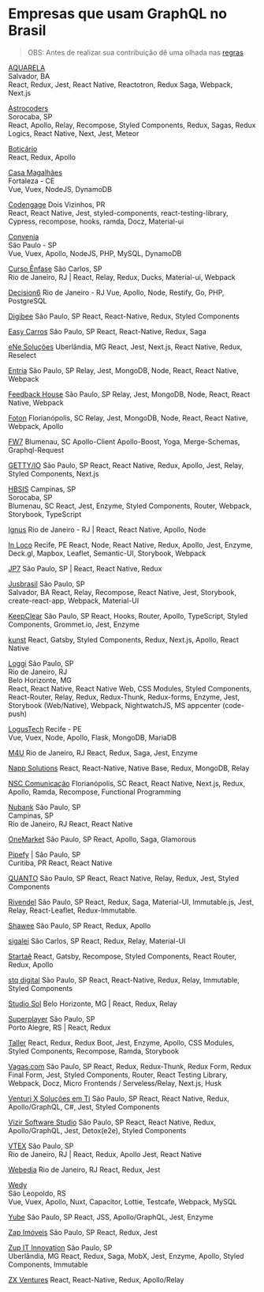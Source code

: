 # Empresas que usam GraphQL no Brasil

> OBS: Antes de realizar sua contribuição dê uma olhada nas [regras](https://github.com/graphql-brasil/empresas-que-usam-graphql-no-brasil/blob/master/CONTRIBUTING.md)


[AQUARELA](https://aquarela.studio/)            
Salvador, BA         
React, Redux, Jest, React Native, Reactotron, Redux Saga, Webpack, Next.js

[Astrocoders](https://astrocoders.com)           
Sorocaba, SP                 
React, Apollo, Relay, Recompose, Styled Components, Redux, Sagas, Redux Logics, React Native, Next, Jest, Meteor

[Boticário](https://www.boticario.com.br/)         
React, Redux, Apollo

[Casa Magalhães](https://www.casamagalhaes.com.br/)              
Fortaleza - CE    
Vue, Vuex, NodeJS, DynamoDB

[Codengage](https://www.codengage.com/) 
Dois Vizinhos, PR                    
React, React Native, Jest, styled-components, react-testing-library, Cypress, recompose, hooks, ramda, Docz, Material-ui

[Convenia](https://convenia.com.br)              
São Paulo - SP       
Vue, Vuex, Apollo, NodeJS, PHP, MySQL, DynamoDB

[Curso Ênfase](https://www.cursoenfase.com.br) 
São Carlos, SP<br/>Rio de Janeiro, RJ | React, Relay, Redux, Ducks, Material-ui, Webpack

[Decision6](https://decision6.com) 
Rio de Janeiro - RJ 
Vue, Apollo, Node, Restify, Go, PHP, PostgreSQL

[Digibee](https://www.digibee.com.br/) 
São Paulo, SP 
React, React-Native, Redux, Styled Components

[Easy Carros](https://easycarros.com/) 
São Paulo, SP 
React, React-Native, Redux, Saga

[eNe Soluções](http://enesolucoes.com.br/) 
Uberlândia, MG 
React, Jest, Next.js, React Native, Redux, Reselect

[Entria](https://entria.com.br/) 
São Paulo, SP 
Relay, Jest, MongoDB, Node, React, React Native, Webpack

[Feedback House](https://feedback.house/) 
São Paulo, SP 
Relay, Jest, MongoDB, Node, React, React Native, Webpack

[Foton](https://fotontech.io) 
Florianópolis, SC 
Relay, Jest, MongoDB, Node, React, React Native, Webpack, Apollo

[FW7](http://fw7.com.br/)
Blumenau, SC
Apollo-Client Apollo-Boost, Yoga, Merge-Schemas, Graphql-Request

[GETTY/IO](https://getty.io)
São Paulo, SP 
React, React Native, Redux, Apollo, Jest, Relay, Styled Components, Next.js

[HBSIS](https://hbsis.com.br/)
Campinas, SP<br/>Sorocaba, SP<br/> Blumenau, SC 
React, Jest, Enzyme, Styled Components, Router, Webpack, Storybook, TypeScript

[Ignus](https://ignusdigital.recruitee.com) 
Rio de Janeiro - RJ | React, React Native, Apollo, Node

[In Loco](http://inloco.com.br) 
Recife, PE 
React, Node, React Native, Redux, Apollo, Jest, Enzyme, Deck&#46;gl, Mapbox, Leaflet, Semantic-UI, Storybook, Webpack

[JP7](https://www.jp7.com.br) 
São Paulo, SP | React, React Native, Redux

[Jusbrasil](https://www.jusbrasil.com.br) 
São Paulo, SP<br/>Salvador, BA 
React, Relay, Recompose, React Native, Jest, Storybook, create-react-app, Webpack, Material-UI

[KeepClear](https://www.keepclear.com.br/)
São Paulo, SP
React, Hooks, Router, Apollo, TypeScript, Styled Components, Grommet.io, Jest, Enzyme

[kunst](https://kunst.com.br/) 
React, Gatsby, Styled Components, Redux, Next.js, Apollo, React Native

[Loggi](http://www.loggi.com/) 
São Paulo, SP<br/>Rio de Janeiro, RJ<br/>Belo Horizonte, MG  
React, React Native, React Native Web, CSS Modules, Styled Components, React-Router, Relay, Redux, Redux-Thunk, Redux-forms, Enzyme, Jest, Storybook (Web/Native), Webpack, NightwatchJS, MS appcenter (code-push)

[LogusTech](https://logus.tech) 
Recife - PE  
Vue, Vuex, Node, Apollo, Flask, MongoDB, MariaDB

[M4U](https://www.m4u.com.br/) 
Rio de Janeiro, RJ 
React, Redux, Saga, Jest, Enzyme

[Napp Solutions](https://nappsolutions.com/) 
React, React-Native, Native Base, Redux, MongoDB, Relay

[NSC Comunicação](https://www.nsccomunicacao.com.br) 
Florianópolis, SC 
React, React Native, Next.js, Redux, Apollo, Ramda, Recompose, Functional Programming

[Nubank](https://nubank.com.br/) 
São Paulo, SP<br/>Campinas, SP<br/>Rio de Janeiro, RJ 
React, React Native

[OneMarket](https://onemarket.com.br) 
São Paulo, SP 
React, Apollo, Saga, Glamorous

[Pipefy](https://pipefy.com) | São Paulo, SP<br/>Curitiba, PR 
React, React Native

[QUANTO](https://contaquanto.com.br/) 
São Paulo, SP 
React, React Native, Relay, Redux, Jest, Styled Components

[Rivendel](https://rivendel.com.br/) 
São Paulo, SP 
React, Redux, Saga, Material-UI, Immutable.js, Jest, Relay, React-Leaflet, Redux-Immutable.

[Shawee](https://shawee.io) 
São Paulo, SP
React, Redux, Apollo

[sigalei](https://sigalei.com.br) 
São Carlos, SP 
React, Redux, Relay, Material-UI

[Startaê](https://startae.com/) 
React, Gatsby, Recompose, Styled Components, React Router, Redux, Apollo

[stq digital](https://stqpublicidade.com.br/) 
São Paulo, SP 
React, React-Native, Redux, Relay, Immutable, Styled Components

[Studio Sol](https://www.studiosol.com.br/) 
Belo Horizonte, MG | React, Redux, Relay

[Superplayer](https://www.superplayer.fm) 
São Paulo, SP<br/>Porto Alegre, RS | React, Redux

[Taller](https://taller.net.br/) 
React, Redux, Redux Boot, Jest, Enzyme, Apollo, CSS Modules, Styled Components, Recompose, Ramda, Storybook

[Vagas.com](https://www.vagas.com.br/trabalhe-conosco/oportunidades) 
São Paulo, SP 
React, Redux, Redux-Thunk, Redux Form, Redux Final Form, Jest, Styled Components, Router, React Testing Library, Webpack, Docz, Micro Frontends / Serveless/Relay, Next.js, Husk

[Venturi X Soluções em Ti](https://www.vntrx.com) 
São Paulo, SP 
React, React Native, Redux, Apollo/GraphQL, C#, Jest, Styled Components

[Vizir Software Studio](https://vizir.com.br/) 
São Paulo, SP 
React, React Native, Redux, Apollo/GraphQL, Jest, Detox(e2e), Styled Components

[VTEX](https://pt.vtex.com/) 
São Paulo, SP<br/>
Rio de Janeiro, RJ | React, Redux, Apollo Jest, React Native

[Webedia](http://webedia.com.br/) 
Rio de Janeiro, RJ 
React, Redux, Jest

[Wedy](https://site.wedy.com)   
São Leopoldo, RS      
Vue, Vuex, Apollo, Nuxt, Capacitor, Lottie, Testcafe, Webpack, MySQL

[Yube](http://www.yube.com.br/) 
São Paulo, SP 
React, JSS, Apollo/GraphQL, Jest, Enzyme

[Zap Imóveis](https://www.zapimoveis.com.br/) 
São Paulo, SP 
React, Redux, Jest

[Zup IT Innovation](http://www.zup.com.br/) 
São Paulo, SP<br/>Uberlândia, MG 
React, Redux, Saga, MobX, Jest, Enzyme, Apollo, Styled Components, Immutable

[ZX Ventures](https://zx-ventures.com/) 
React, React-Native, Redux, Apollo/Relay
